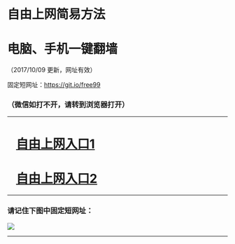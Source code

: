 ﻿# 自由上网简易方法

# 电脑、手机一键翻墙

（2017/10/09 更新，网址有效）

固定短网址：https://git.io/free99

### （微信如打不开，请转到浏览器打开）


***





# &nbsp;&nbsp; <a href="http://ft841911233.fwq-tz-1001.info/fwqtz01.html?t=100900130532 " target="_blank">自由上网入口1</a>
# &nbsp;&nbsp; <a href="http://ft200524677.fwq-tz-1002.info/fwqtz02.html?t=100900130234 " target="_blank">自由上网入口2</a>
***

### 请记住下图中固定短网址：

<img src="https://s3-us-west-2.amazonaws.com/fwq-1001/yjfq-20170905okok.png" /> 


***

